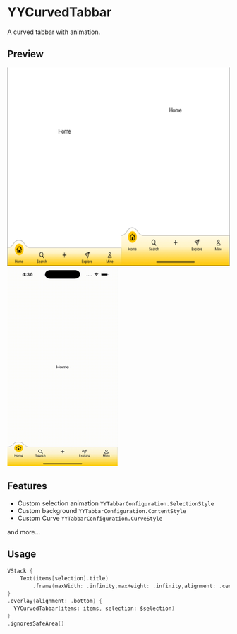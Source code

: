 # YYCurvedTabbar

A curved tabbar with animation.

## Preview

<div>
    <img src="https://github.com/ChuanqingYang/YYCurvedTabbar/blob/main/preview.png" height="450">
    <img src="https://github.com/ChuanqingYang/YYCurvedTabbar/blob/main/animation.gif" width="250" height="450">
</div>

## Features
- Custom selection animation `YYTabbarConfiguration.SelectionStyle`
- Custom background `YYTabbarConfiguration.ContentStyle`
- Custom Curve `YYTabbarConfiguration.CurveStyle`

and more...

## Usage
``` swift
VStack {
    Text(items[selection].title)
        .frame(maxWidth: .infinity,maxHeight: .infinity,alignment: .center)
}
.overlay(alignment: .bottom) {
  YYCurvedTabbar(items: items, selection: $selection)
}
.ignoresSafeArea()
```

